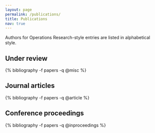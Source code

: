 ```yaml
---
layout: page
permalink: /publications/
title: Publications
nav: true
---
```



Authors for Operations Research-style entries are listed in alphabetical style. 


<div class="publications">

<h2 class="year">Under review</h2>
{% bibliography -f papers -q @misc %}

<h2 class="year">Journal articles</h2>
{% bibliography -f papers -q @article %}

<h2 class="year">Conference proceedings</h2>
{% bibliography -f papers -q @inproceedings %}


</div>




